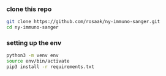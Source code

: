 
### clone this repo

```bash
git clone https://github.com/rosaak/ny-immuno-sanger.git
cd ny-immuno-sanger 
```

### setting up the env

```bash
python3 -m venv env
source env/bin/activate
pip3 install -r requirements.txt
```


